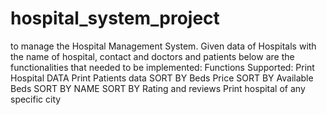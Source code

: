 # hospital_system_project
to manage the Hospital Management System. Given data of Hospitals with the name of hospital, contact and doctors and patients below are the functionalities that needed to be implemented:  Functions Supported:  Print Hospital DATA Print Patients data SORT BY Beds Price SORT BY Available Beds SORT BY NAME SORT BY Rating and reviews Print hospital of any specific city
